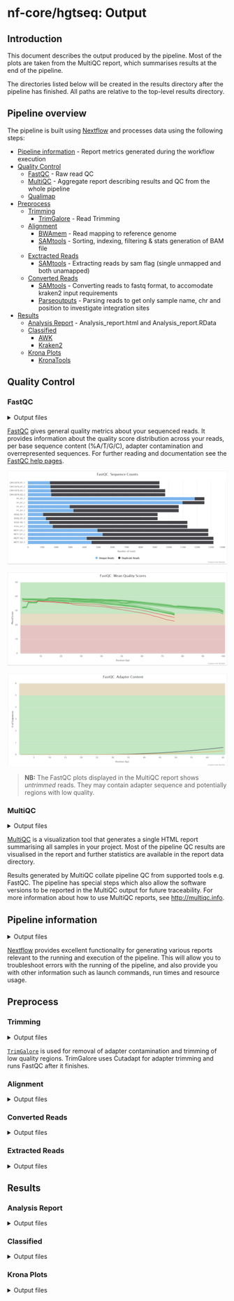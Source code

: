 # nf-core/hgtseq: Output

## Introduction

This document describes the output produced by the pipeline. Most of the plots are taken from the MultiQC report, which summarises results at the end of the pipeline.

The directories listed below will be created in the results directory after the pipeline has finished. All paths are relative to the top-level results directory.

## Pipeline overview

The pipeline is built using [Nextflow](https://www.nextflow.io/) and processes data using the following steps:

- [Pipeline information](#pipeline-information) - Report metrics generated during the workflow execution
- [Quality Control]()
  - [FastQC](#fastqc) - Raw read QC
  - [MultiQC](#multiqc) - Aggregate report describing results and QC from the whole pipeline
  - [Qualimap]()
- [Preprocess](#preprocess)
  - [Trimming]()
    - [TrimGalore](#trimgalore) - Read Trimming
  - [Alignment](#alignment)
    - [BWAmem](#bwa) - Read mapping to reference genome
    - [SAMtools](#samtools) - Sorting, indexing, filtering & stats generation of BAM file
  - [Exctracted Reads](#extracted-reads)
    - [SAMtools]() - Extracting reads by sam flag (single unmapped and both unamapped)
  - [Converted Reads](#converted-reads)
    - [SAMtools]() - Converting reads to fastq format, to accomodate kraken2 input requirements
    - [Parseoutputs]() - Parsing reads to get only sample name, chr and position to investigate integration sites
- [Results](#results)
  - [Analysis Report](#analysis-report) - Analysis_report.html and Analysis_report.RData
  - [Classified](#classified)
    - [AWK]()
    - [Kraken2]()
  - [Krona Plots](#krona-plots)
    - [KronaTools]()

## Quality Control

### FastQC

<details markdown="1">
<summary>Output files</summary>

- `QC/fastqc/`
  - `*_fastqc.html`: FastQC report containing quality metrics.
  - `*_fastqc.zip`: Zip archive containing the FastQC report, tab-delimited data file and plot images.

</details>

[FastQC](http://www.bioinformatics.babraham.ac.uk/projects/fastqc/) gives general quality metrics about your sequenced reads. It provides information about the quality score distribution across your reads, per base sequence content (%A/T/G/C), adapter contamination and overrepresented sequences. For further reading and documentation see the [FastQC help pages](http://www.bioinformatics.babraham.ac.uk/projects/fastqc/Help/).

![MultiQC - FastQC sequence counts plot](images/mqc_fastqc_counts.png)

![MultiQC - FastQC mean quality scores plot](images/mqc_fastqc_quality.png)

![MultiQC - FastQC adapter content plot](images/mqc_fastqc_adapter.png)

> **NB:** The FastQC plots displayed in the MultiQC report shows _untrimmed_ reads. They may contain adapter sequence and potentially regions with low quality.

### MultiQC

<details markdown="1">
<summary>Output files</summary>

- `QC/multiqc/`
  - `multiqc_report.html`: a standalone HTML file that can be viewed in your web browser.
  - `multiqc_data/`: directory containing parsed statistics from the different tools used in the pipeline.
  - `multiqc_plots/`: directory containing static images from the report in various formats.

</details>

[MultiQC](http://multiqc.info) is a visualization tool that generates a single HTML report summarising all samples in your project. Most of the pipeline QC results are visualised in the report and further statistics are available in the report data directory.

Results generated by MultiQC collate pipeline QC from supported tools e.g. FastQC. The pipeline has special steps which also allow the software versions to be reported in the MultiQC output for future traceability. For more information about how to use MultiQC reports, see <http://multiqc.info>.

## Pipeline information

<details markdown="1">
<summary>Output files</summary>

- `pipeline_info/`
  - Reports generated by Nextflow: `execution_report.html`, `execution_timeline.html`, `execution_trace.txt` and `pipeline_dag.dot`/`pipeline_dag.svg`.
  - Reports generated by the pipeline: `pipeline_report.html`, `pipeline_report.txt` and `software_versions.yml`. The `pipeline_report*` files will only be present if the `--email` / `--email_on_fail` parameter's are used when running the pipeline.
  - Reformatted samplesheet files used as input to the pipeline: `samplesheet.valid.csv`.

</details>

[Nextflow](https://www.nextflow.io/docs/latest/tracing.html) provides excellent functionality for generating various reports relevant to the running and execution of the pipeline. This will allow you to troubleshoot errors with the running of the pipeline, and also provide you with other information such as launch commands, run times and resource usage.

## Preprocess

### Trimming

<details markdown="1">
<summary>Output files</summary>

- `preprocess/trimming/`
  - `sample01_1.fastq.gz_trimming_report.txt`
  - `sample01_1_val_1.fq.gz`
  - `sample01_2.fastq.gz_trimming_report.txt`
  - `sample01_2_val_2.fq.gz`
  - `version.yml file`

</details>

[`TrimGalore`](https://www.bioinformatics.babraham.ac.uk/projects/trim_galore/) is used for removal of adapter contamination and trimming of low quality regions. TrimGalore uses Cutadapt for adapter trimming and runs FastQC after it finishes.

### Alignment

<details markdown="1">
<summary>Output files</summary>

- `preprocess/alignment/`
  - `sample01.bam`
  - `sorted.bam`
  - `sorted.bam.bai`
  - `versions.yml`

</details>

### Converted Reads

<details markdown="1">
<summary>Output files</summary>

- `preprocess/converted_reads/`
  - `single_unmapped/`
    - `sample01_1.fastq.gz`
    - `sample01_2.fastq.gz`
    - `version.yml`
  - `both_unmapped/`
    - `sample01_1.fastq.gz`
    - `sample01_2.fastq.gz`
    - `version.yml`
  - `parsed_integration_sites/`
    - `sample01_parsed_integration_sites.txt`
    - `version.yml`

</details>

### Extracted Reads

<details markdown="1">
<summary>Output files</summary>

- `preprocess/exctracted_reads/`
  - `single_unmapped/`
    - `sample01.bam`
    - `version.yml`
  - `both_unmapped/`
    - `sample01.bam`
    - `version.yml`

</details>

## Results

### Analysis Report

<details markdown="1">
<summary>Output files</summary>

- `results/analysis_report/`
  - `analysis_report.html`
  - `analysis_report.RData`

</details>

### Classified

<details markdown="1">
<summary>Output files</summary>

- `results/classified/`
  - `single_unmapped//`
    - `sample01.kraken2.classifiedreads.txt`
    - `sample01.kraken2.report.txt`
    - `version.yml`
  - `both_unmapped/`
    - `sample01.kraken2.classifiedreads.txt`
    - `sample01.kraken2.report.txt`
    - `version.yml`
  - `collate_kraken/`
    - `single_unmapped/`
      - `kraken_classified_reads_collated.txt`
      - `version.yml`
    - `both_unmapped/`
      - `kraken_classified_reads_collated.txt`
      - `version.yml`

</details>

### Krona Plots

<details markdown="1">
<summary>Output files</summary>

- `results/kronaplots/`
  - `single_unmapped`
    - `taxonomy.krona.html`
    - `version.yml`
  - `both_unmapped`
    - `taxonomy.krona.html`
    - `version.yml`

</details>

